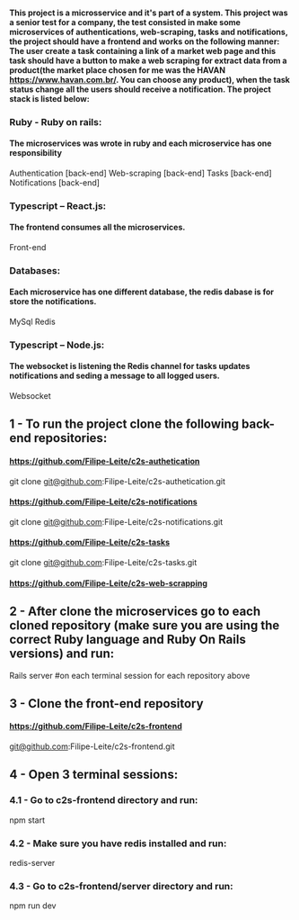#### This project is a microsservice and it's part of a system. This project was a senior test for a company, the test consisted in make some microservices of authentications, web-scraping, tasks and notifications, the project should have a frontend and works on the following manner: The user create a task containing a link of a market web page and this task should have a button to make a web scraping for extract data from a product(the market place chosen for me was the HAVAN <https://www.havan.com.br/>. You can choose any product), when the task status change all the users should receive a notification. The project stack is listed below:

### Ruby - Ruby on rails:
#### The microservices was wrote in ruby and each microservice has one responsibility

Authentication [back-end]
Web-scraping [back-end]
Tasks [back-end]
Notifications [back-end]

### Typescript – React.js:
#### The frontend consumes all the microservices.

Front-end

### Databases:
#### Each microservice has one different database, the redis dabase is for store the notifications.

MySql
Redis

### Typescript – Node.js:
#### The websocket is listening the Redis channel for tasks updates notifications and seding a message to all logged users.

Websocket

## 1 - To run the project clone the following back-end repositories:

#### https://github.com/Filipe-Leite/c2s-authetication

git clone git@github.com:Filipe-Leite/c2s-authetication.git

#### https://github.com/Filipe-Leite/c2s-notifications

git clone git@github.com:Filipe-Leite/c2s-notifications.git

#### https://github.com/Filipe-Leite/c2s-tasks

git clone git@github.com:Filipe-Leite/c2s-tasks.git

#### https://github.com/Filipe-Leite/c2s-web-scrapping

## 2 - After clone the microservices go to each cloned repository (make sure you are using the correct Ruby language and Ruby On Rails versions) and run:

Rails server #on each terminal session for each repository above

## 3 - Clone the front-end repository

#### https://github.com/Filipe-Leite/c2s-frontend

git@github.com:Filipe-Leite/c2s-frontend.git

## 4 - Open 3 terminal sessions:

### 4.1 - Go to c2s-frontend directory and run:

npm start

### 4.2 - Make sure you have redis installed and run:

redis-server

### 4.3 - Go to c2s-frontend/server directory and run:

npm run dev
